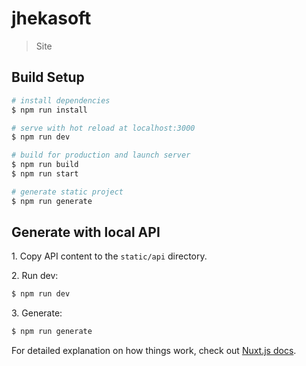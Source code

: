 # jhekasoft

> Site

## Build Setup

``` bash
# install dependencies
$ npm run install

# serve with hot reload at localhost:3000
$ npm run dev

# build for production and launch server
$ npm run build
$ npm run start

# generate static project
$ npm run generate
```

## Generate with local API

1\. Copy API content to the `static/api` directory.

2\. Run dev:

``` bash
$ npm run dev
```

3\. Generate:

``` bash
$ npm run generate
```

For detailed explanation on how things work, check out [Nuxt.js docs](https://nuxtjs.org).
